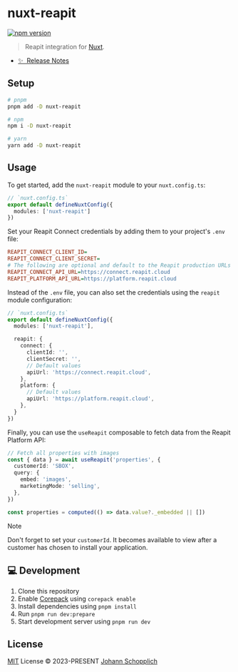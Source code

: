 # nuxt-reapit

[![npm version](https://img.shields.io/npm/v/nuxt-reapit?color=a1b858&label=)](https://www.npmjs.com/package/nuxt-reapit)

> Reapit integration for [Nuxt](https://nuxt.com).

- [✨ &nbsp;Release Notes](https://github.com/johannschopplich/nuxt-reapit/releases)

## Setup

```bash
# pnpm
pnpm add -D nuxt-reapit

# npm
npm i -D nuxt-reapit

# yarn
yarn add -D nuxt-reapit
```

## Usage

To get started, add the `nuxt-reapit` module to your `nuxt.config.ts`:

```ts
// `nuxt.config.ts`
export default defineNuxtConfig({
  modules: ['nuxt-reapit']
})
```

Set your Reapit Connect credentials by adding them to your project's `.env` file:

```ini
REAPIT_CONNECT_CLIENT_ID=
REAPIT_CONNECT_CLIENT_SECRET=
# The following are optional and default to the Reapit production URLs
REAPIT_CONNECT_API_URL=https://connect.reapit.cloud
REAPIT_PLATFORM_API_URL=https://platform.reapit.cloud
```

Instead of the `.env` file, you can also set the credentials using the `reapit` module configuration:

```ts
// `nuxt.config.ts`
export default defineNuxtConfig({
  modules: ['nuxt-reapit'],

  reapit: {
    connect: {
      clientId: '',
      clientSecret: '',
      // Default values
      apiUrl: 'https://connect.reapit.cloud',
    },
    platform: {
      // Default values
      apiUrl: 'https://platform.reapit.cloud',
    },
  }
})
```

Finally, you can use the `useReapit` composable to fetch data from the Reapit Platform API:

```ts
// Fetch all properties with images
const { data } = await useReapit('properties', {
  customerId: 'SBOX',
  query: {
    embed: 'images',
    marketingMode: 'selling',
  },
})

const properties = computed(() => data.value?._embedded || [])
```

> [!NOTE]
> Don't forget to set your `customerId`. It becomes available to view after a customer has chosen to install your application.

## 💻 Development

1. Clone this repository
2. Enable [Corepack](https://github.com/nodejs/corepack) using `corepack enable`
3. Install dependencies using `pnpm install`
4. Run `pnpm run dev:prepare`
5. Start development server using `pnpm run dev`

## License

[MIT](./LICENSE) License © 2023-PRESENT [Johann Schopplich](https://github.com/johannschopplich)
